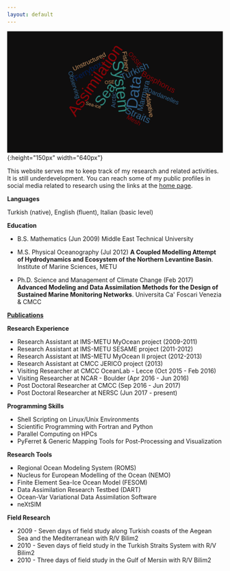```yaml
---
layout: default
---
```

![](../pics/wordcloud.png){:height="150px" width="640px"}

This website serves me to keep track of my research and related activities. It
is still underdevelopment. You can reach some of my public profiles in social
media related to research using the links at the [home page](/index).

**Languages**

Turkish (native), English (fluent), Italian (basic level)

**Education**

- B.S. Mathematics (Jun 2009) Middle East Technical University

- M.S. Physical Oceanography (Jul 2012) **A Coupled Modelling Attempt of Hydrodynamics and Ecosystem of the Northern Levantine Basin**. Institute of Marine Sciences, METU

- Ph.D. Science and Management of Climate Change (Feb 2017) **Advanced Modeling and Data Assimilation Methods for the Design of Sustained Marine Monitoring Networks**. Universita Ca' Foscari Venezia & CMCC

**[Publications](/about/publication)**

**Research Experience**

- Research Assistant at IMS-METU MyOcean project (2009-2011)
- Research Assistant at IMS-METU SESAME project (2011-2012)
- Research Assistant at IMS-METU MyOcean II project (2012-2013)
- Research Assistant at CMCC JERICO project (2013)
- Visiting Researcher at CMCC OceanLab - Lecce (Oct 2015 - Feb 2016)
- Visiting Researcher at NCAR - Boulder (Apr 2016 - Jun 2016)
- Post Doctoral Researcher at CMCC (Sep 2016 - Jun 2017)
- Post Doctoral Researcher at NERSC (Jun 2017 - present)

**Programming Skills**

- Shell Scripting on Linux/Unix Environments
- Scientific Programming with Fortran and Python
- Parallel Computing on HPCs
- PyFerret & Generic Mapping Tools for Post-Processing and Visualization

**Research Tools**

- Regional Ocean Modeling System (ROMS)
- Nucleus for European Modelling of the Ocean (NEMO)
- Finite Element Sea-Ice Ocean Model (FESOM)
- Data Assimilation Research Testbed (DART)
- Ocean-Var Variational Data Assimilation Software
- neXtSIM 

**Field Research**

- 2009 - Seven days of field study along Turkish coasts of the Aegean Sea and the Mediterranean with R/V Bilim2
- 2010 - Seven days of field study in the Turkish Straits System with R/V Bilim2
- 2010 - Three days of field study in the Gulf of Mersin with R/V Bilim2

